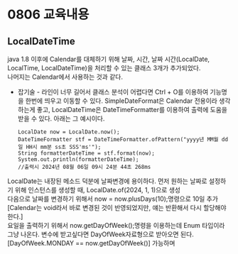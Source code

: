 # 0806 교육내용
## LocalDateTime
 java 1.8 이후에 Calendar를 대체하기 위해 날짜, 시간, 날짜 시간(LocalDate, LocalTime, LocalDateTime)을 처리할 수 있는 클래스 3개가 추가되었다.<br/>
 나머지는 Calendar에서 사용하는 것과 같다.
 * 잡기술 - 라인이 너무 길어서 클래스 분석이 어렵다면 Ctrl + O를 이용하여 기능명을 한번에 띄우고 이동할 수 있다.
 SimpleDateFormat은 Calendar 전용이라 생각하는게 좋고, LocalDateTime은 DateTimeFormatter를 이용하여 출력에 도움을 받을 수 있다. 아래는 그 예시이다.

       LocalDate now = LocalDate.now();
       DateTimeFormatter stf = DateTimeFormatter.ofPattern("yyyy년 MM월 dd일 HH시 mm분 ss초 SSS'ms'");
       String formatterDateTime = stf.format(now);
       System.out.println(formatterDateTime);
       //출력시 2024년 08월 06일 09시 24분 44초 268ms
 LocalDate는 내장된 메소드 덕분에 날짜변경에 용이하다. 먼저 원하는 날짜로 설정하기 위해 인스턴스를 생성할 때, LocalDate.of(2024, 1, 1)으로 생성<br/>
 다음으로 날짜를 변경하기 위해서 now = now.plusDays(10);명령으로 10일 추가[Calendar는 void라서 바로 변경된 것이 반영되었지만, 얘는 반환해서 다시 할당해야 한다.]<br/>
 요일을 출력하기 위해서 now.getDayOfWeek();명령을 이용하는데 Enum 타입이라 그냥 나온다. 변수에 받고싶다면 DayOfWeek자료형으로 받아오면 된다. [DayOfWeek.MONDAY == now.getDayOfWeek()] 가능하며
 
 
 
 
    
 
 
